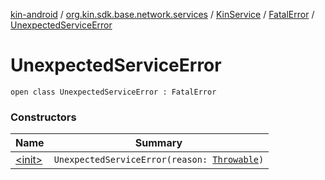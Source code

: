 [kin-android](../../../../index.md) / [org.kin.sdk.base.network.services](../../../index.md) / [KinService](../../index.md) / [FatalError](../index.md) / [UnexpectedServiceError](./index.md)

# UnexpectedServiceError

`open class UnexpectedServiceError : FatalError`

### Constructors

| Name | Summary |
|---|---|
| [&lt;init&gt;](-init-.md) | `UnexpectedServiceError(reason: `[`Throwable`](https://kotlinlang.org/api/latest/jvm/stdlib/kotlin/-throwable/index.html)`)` |
